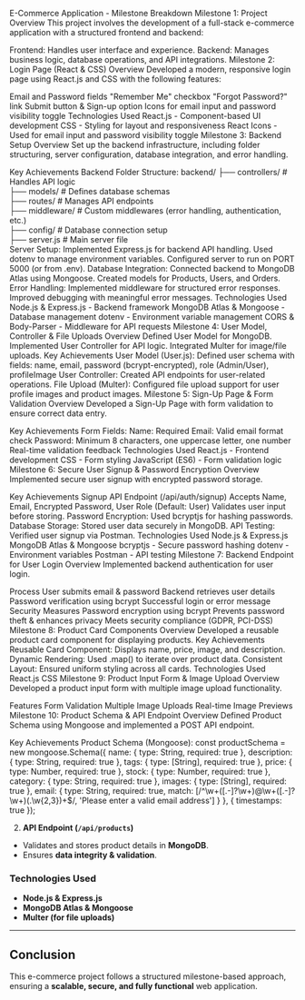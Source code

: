 E-Commerce Application - Milestone Breakdown
Milestone 1: Project Overview
This project involves the development of a full-stack e-commerce application with a structured frontend and backend:

Frontend: Handles user interface and experience.
Backend: Manages business logic, database operations, and API integrations.
Milestone 2: Login Page (React & CSS)
Overview
Developed a modern, responsive login page using React.js and CSS with the following features:

Email and Password fields
"Remember Me" checkbox
"Forgot Password?" link
Submit button & Sign-up option
Icons for email input and password visibility toggle
Technologies Used
React.js - Component-based UI development
CSS - Styling for layout and responsiveness
React Icons - Used for email input and password visibility toggle
Milestone 3: Backend Setup
Overview
Set up the backend infrastructure, including folder structuring, server configuration, database integration, and error handling.

Key Achievements
Backend Folder Structure:
backend/
├── controllers/   # Handles API logic  
├── models/        # Defines database schemas  
├── routes/        # Manages API endpoints  
├── middleware/    # Custom middlewares (error handling, authentication, etc.)  
├── config/        # Database connection setup  
├── server.js      # Main server file  
Server Setup:
Implemented Express.js for backend API handling.
Used dotenv to manage environment variables.
Configured server to run on PORT 5000 (or from .env).
Database Integration:
Connected backend to MongoDB Atlas using Mongoose.
Created models for Products, Users, and Orders.
Error Handling:
Implemented middleware for structured error responses.
Improved debugging with meaningful error messages.
Technologies Used
Node.js & Express.js - Backend framework
MongoDB Atlas & Mongoose - Database management
dotenv - Environment variable management
CORS & Body-Parser - Middleware for API requests
Milestone 4: User Model, Controller & File Uploads
Overview
Defined User Model for MongoDB.
Implemented User Controller for API logic.
Integrated Multer for image/file uploads.
Key Achievements
User Model (User.js):
Defined user schema with fields:
name, email, password (bcrypt-encrypted), role (Admin/User), profileImage
User Controller:
Created API endpoints for user-related operations.
File Upload (Multer):
Configured file upload support for user profile images and product images.
Milestone 5: Sign-Up Page & Form Validation
Overview
Developed a Sign-Up Page with form validation to ensure correct data entry.

Key Achievements
Form Fields:
Name: Required
Email: Valid email format check
Password: Minimum 8 characters, one uppercase letter, one number
Real-time validation feedback
Technologies Used
React.js - Frontend development
CSS - Form styling
JavaScript (ES6) - Form validation logic
Milestone 6: Secure User Signup & Password Encryption
Overview
Implemented secure user signup with encrypted password storage.

Key Achievements
Signup API Endpoint (/api/auth/signup)
Accepts Name, Email, Encrypted Password, User Role (Default: User)
Validates user input before storing.
Password Encryption:
Used bcryptjs for hashing passwords.
Database Storage:
Stored user data securely in MongoDB.
API Testing:
Verified user signup via Postman.
Technologies Used
Node.js & Express.js
MongoDB Atlas & Mongoose
bcryptjs - Secure password hashing
dotenv - Environment variables
Postman - API testing
Milestone 7: Backend Endpoint for User Login
Overview
Implemented backend authentication for user login.

Process
User submits email & password
Backend retrieves user details
Password verification using bcrypt
Successful login or error message
Security Measures
Password encryption using bcrypt
Prevents password theft & enhances privacy
Meets security compliance (GDPR, PCI-DSS)
Milestone 8: Product Card Components
Overview
Developed a reusable product card component for displaying products.
Key Achievements
Reusable Card Component:
Displays name, price, image, and description.
Dynamic Rendering:
Used .map() to iterate over product data.
Consistent Layout:
Ensured uniform styling across all cards.
Technologies Used
React.js
CSS
Milestone 9: Product Input Form & Image Upload
Overview
Developed a product input form with multiple image upload functionality.

Features
Form Validation
Multiple Image Uploads
Real-time Image Previews
Milestone 10: Product Schema & API Endpoint
Overview
Defined Product Schema using Mongoose and implemented a POST API endpoint.

Key Achievements
Product Schema (Mongoose):
const productSchema = new mongoose.Schema({ name: { type: String, required: true }, description: { type: String, required: true }, tags: { type: [String], required: true }, price: { type: Number, required: true }, stock: { type: Number, required: true }, category: { type: String, required: true }, images: { type: [String], required: true }, email: { type: String, required: true, match: [/^\w+([.-]?\w+)@\w+([.-]?\w+)(.\w{2,3})+$/, 'Please enter a valid email address'] } }, { timestamps: true });

2. **API Endpoint (`/api/products`)**
- Validates and stores product details in **MongoDB**.
- Ensures **data integrity & validation**.

### **Technologies Used**
- **Node.js & Express.js**
- **MongoDB Atlas & Mongoose**
- **Multer (for file uploads)**

---

## **Conclusion**
This e-commerce project follows a structured milestone-based approach, ensuring a **scalable, secure, and fully functional** web application.

